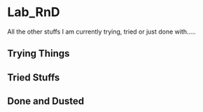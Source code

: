 # Lab_RnD
All the other stuffs I am currently trying, tried or just done with.....

## Trying Things


## Tried Stuffs


## Done and Dusted